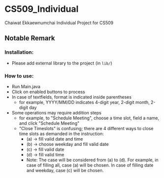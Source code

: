 # CS509_Individual
Chaiwat Ekkaewnumchai Individual Project for CS509

## Notable Remark

### Installation:
- Please add external library to the project (in `lib/`) 

### How to use:
- Run Main.java
- Click on enabled buttons to process
- In case of textfields, format is indicated inside parentheses
	- for example, YYYY/MM/DD indicates 4-digit year, 2-digit month, 2-digit day
- Some operations may require addition steps
	- for example, to "Schedule Meeting", choose a time slot, field a name, and click "Schedule Meeting"
	- "Close Timeslots" is confusing; there are 4 different ways to close time slots as demanded in the instruction:
		- (a) -> fill valid date and time
		- (b) -> choose weekday and fill valid date
		- (c) -> fill valid date
		- (d) -> fill valid time
		- Note: The case will be considered from (a) to (d). For example, in case of filling all, case (a) will be chosen. In case of filling date and weekday, case (c) will be chosen.
